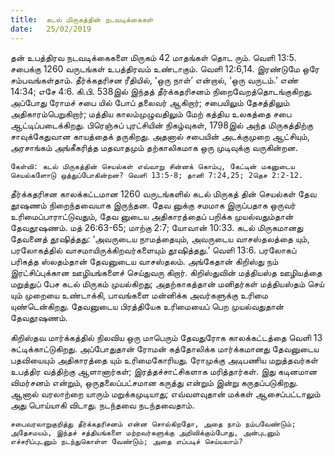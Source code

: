 ```yaml
---
title:  கடல் மிருகத்தின் நடவடிக்கைகள்
date:   25/02/2019
---
```


தன் உபத்திரவ நடவடிக்கைகளை மிருகம் 42 மாதங்கள் தொட ரும். வெளி 13:5. சபைக்கு 1260 வருடங்கள் உபத்திரவம் உண்டாகும். வெளி 12:6,14. இரண்டுமே ஒரே சம்பவங்கள்தாம்.  தீர்க்கதரிசன ரீதியில், ‘ஒரு நாள்’ என்றால், ‘ஒரு வருடம்.’ எண் 14:34; எசே 4:6. கி.பி. 538இல் இந்தத் தீர்க்கதரிசனம் நிறைவேறத்தொடங்குகிறது.  அப்போது ரோமச் சபை யில் போப்  தலைவர் ஆகிறார்; சபையிலும் தேசத்திலும் அதிகாரம்பெறுகிறார்; மத்திய காலம்முழுவதிலும் மேற் கத்திய உலகத்தை சபை ஆட்டிப்படைக்கிறது.  பிரெஞ்சுப் புரட்சியின் நிகழ்வுகள், 1798இல் அந்த மிருகத்திற்கு சாவுக்கேதுவான காயத்தைக் தருகிறது.  அதனால் சபையின் அடக்குமுறை ஆட்சியும், அரசாங்கம் அங்கீகரித்த மதவாதமும் தற்காலிகமாக ஒரு முடிவுக்கு வருகின்றன.

`கேள்வி: கடல் மிருகத்தின் செயல்கள் எவ்வாறு சின்னக் கொம்பு, கேட்டின் மகனுடைய செயல்களோடு ஒத்துப்போகின்றன? வெளி 13:5-8; தானி 7:24,25; 2தெச 2:2-12.`

தீர்க்கதரிசன காலக்கட்டமான 1260 வருடங்களில் கடல் மிருகத் தின் செயல்கள் தேவ தூஷணம் நிறைந்தவையாக இருந்தன.  தேவ னுக்கு சமமாக இருப்பதாக ஒருவர் உரிமைப்பாராட்டுவதும், தேவ னுடைய அதிகாரத்தைப் பறிக்க முயல்வதும்தான் தேவதூஷணம். மத் 26:63-65; மாற்கு 2:7; யோவான் 10:33.  கடல் மிருகமானது தேவனைத் தூஷித்தது: ‘அவருடைய நாமத்தையும், அவருடைய வாசஸ்தலத்தை யும், பரலோகத்தில் வாசமாயிருக்கிறவர்களையும் தூஷித்தது.’ வெளி 13:6.  பரலோகப் பரிசுத்த ஸ்லதம்தான் தேவனுடைய வாசஸ்தலம். அங்கேதான் கிறிஸ்து நம் இரட்சிப்புக்கான ஊழியங்களைச் செய்துவரு கிறார்.  கிறிஸ்துவின் மத்தியஸ்த ஊழியத்தை மறுத்துப் பேச கடல் மிருகம் முயல்கிறது; அதற்காகத்தான் மனிதர்கள் மத்தியஸ்தம் செய் யும் முறையை உண்டாக்கி, பாவங்களை மன்னிக்க அவர்களுக்கு உரிமை யுண்டென்கிறது.  தேவனுடைய பிரத்தியேக உரிமையைப் பெற முயல்வதுதான் தேவதூஷணம்.

கிறிஸ்தவ மார்க்கத்தில் நிலவிய ஒரு மாபெரும் தேவதுரோக காலக்கட்டத்தை வெளி 13 சுட்டிக்காட்டுகிறது.   அப்போதுதான் ரோமன் கத்தோலிக்க மார்க்கமானது தேவனுடைய பதவியையும் அதிகாரத்தை யும் உரிமைகோரியது.  ரோமுக்கு அடிபணிய மறுத்தவர்கள் உபத்திர வத்திற்கு ஆளானார்கள்; இரத்தச்சாட்சிகளாக மரித்தார்கள்.  இது கடினமான விமர்சனம் என்றும், ஒருதலைப்பட்சமான கருத்து என்றும் இன்று கருதப்படுகிறது.  ஆனால் வரலாற்றை யாரும் மறுக்கமுடியாது; எவ்வளவுதான் மக்கள் ஆசைப்பட்டாலும் அது பொய்யாகி விடாது. நடந்தவை நடந்தவைதாம்.

`சபைவரலாறுகுறித்து தீர்க்கதரிசனம் என்ன சொல்கிறதோ, அதை நாம் நம்பவேண்டும்; அதேசமயம், இந்தச் சத்தியங்களை மற்றவர்களுக்கு அறிவிக்கும்போது, அன்புடனும் எச்சரிப்புடனும் நடந்துகொள்ள வேண்டும்; அதை எப்படிச் செய்யலாம்?`